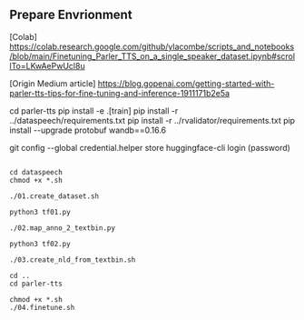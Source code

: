 ## Prepare Envrionment

[Colab] https://colab.research.google.com/github/ylacombe/scripts_and_notebooks/blob/main/Finetuning_Parler_TTS_on_a_single_speaker_dataset.ipynb#scrollTo=LKwAePwUcl8u

[Origin Medium article] https://blog.gopenai.com/getting-started-with-parler-tts-tips-for-fine-tuning-and-inference-1911171b2e5a

<!-- ```
git clone https://github.com/huggingface/dataspeech.git
cd dataspeech
pip install --quiet -r ./dataspeech/requirements.txt

git clone https://github.com/huggingface/parler-tts.git
%cd parler-tts
pip install --quiet -e .[train] -->

cd parler-tts
pip install  -e .[train]
pip install  -r ../dataspeech/requirements.txt
pip install  -r ../rvalidator/requirements.txt
pip install --upgrade protobuf wandb==0.16.6

git config --global credential.helper store
huggingface-cli login
(password)
```

cd dataspeech
chmod +x *.sh

./01.create_dataset.sh

python3 tf01.py

./02.map_anno_2_textbin.py

python3 tf02.py

./03.create_nld_from_textbin.sh

cd ..
cd parler-tts

chmod +x *.sh
./04.finetune.sh